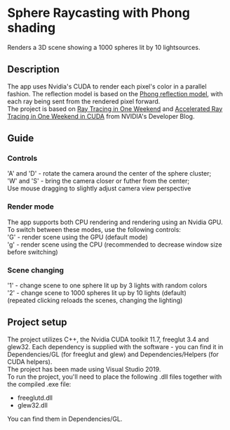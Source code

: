# Sphere Raycasting with Phong shading

Renders a 3D scene showing a 1000 spheres lit by 10 lightsources.

## Description

The app uses Nvidia's CUDA to render each pixel's color in a parallel fashion.
The reflection model is based on the [Phong reflection model](https://en.wikipedia.org/wiki/Phong_reflection_model), with each ray being sent from the rendered pixel forward.\
The project is based on [Ray Tracing in One Weekend](https://raytracing.github.io/books/RayTracingInOneWeekend.html) and [Accelerated Ray Tracing in One Weekend in CUDA](https://developer.nvidia.com/blog/accelerated-ray-tracing-cuda/) from NVIDIA's Developer Blog.

## Guide
### Controls
'A' and 'D' - rotate the camera around the center of the sphere cluster;\
'W' and 'S' - bring the camera closer or futher from the center;\
Use mouse dragging to slightly adjust camera view perspective
### Render mode
The app supports both CPU rendering and rendering using an Nvidia GPU. To switch between these modes, use the following controls: \
'G' - render scene using the GPU (default mode)\
'g' - render scene using the CPU (recommended to decrease window size before switching)
### Scene changing
'1' - change scene to one sphere lit up by 3 lights with random colors\
'2' - change scene to 1000 spheres lit up by 10 lights (default)\
(repeated clicking reloads the scenes, changing the lighting)

## Project setup
The project utilizes C++, the Nvidia CUDA toolkit 11.7, freeglut 3.4 and glew32. Each dependency is supplied with the software - you can find it in Dependencies/GL (for freeglut and glew) and Dependencies/Helpers (for CUDA helpers).\
The project has been made using Visual Studio 2019.\
To run the project, you'll need to place the following .dll files together with the compiled .exe file:
- freeglutd.dll
- glew32.dll

You can find them in Dependencies/GL.